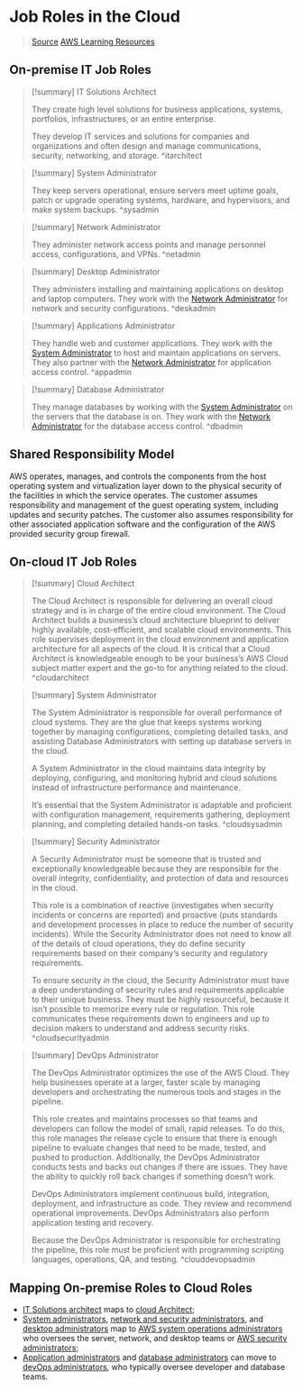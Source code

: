 # Job Roles in the Cloud

> [Source](https://explore.skillbuilder.aws/learn/course/156/play/80055/job-roles-in-the-cloud;lp=82)
> [AWS Learning Resources](AWS%20Learning%20Resources.md)
## On-premise IT Job Roles

> [!summary] IT Solutions Architect
> 
> They create high level solutions for business applications, systems, portfolios, infrastructures, or an entire enterprise.
> 
> They develop IT services and solutions for companies and organizations and often design and manage communications, security, networking, and storage.
^itarchitect

> [!summary] System Administrator
> 
> They keep servers operational, ensure servers meet uptime goals, patch or upgrade operating systems, hardware, and hypervisors, and make system backups.
^sysadmin

> [!summary] Network Administrator
> 
> They administer network access points and manage personnel access, configurations, and VPNs. 
^netadmin

> [!summary] Desktop Administrator
> 
> They administers installing and maintaining applications on desktop and laptop computers. They work with the [Network Administrator](#^netadmin) for network and security configurations.
^deskadmin

> [!summary] Applications Administrator
> 
> They handle web and customer applications. They work with the [System Administrator](#^sysadmin) to host and maintain applications on servers. They also partner with the [Network Administrator](#^netadmin) for application access control.
^appadmin

> [!summary] Database Administrator
> 
> They manage databases by working with the [System Administrator](#^sysadmin) on the servers that the database is on. They work with the [Network Administrator](#^netadmin) for the database access control.
^dbadmin

## Shared Responsibility Model

AWS operates, manages, and controls the components from the host operating system and virtualization layer down to the physical security of the facilities in which the service operates. The customer assumes responsibility and management of the guest operating system, including updates and security patches. The customer also assumes responsibility for other associated application software and the configuration of the AWS provided security group firewall.
## On-cloud IT Job Roles


> [!summary] Cloud Architect
> 
> The Cloud Architect is responsible for delivering an overall cloud strategy and is in charge of the entire cloud environment. The Cloud Architect builds a business’s cloud architecture blueprint to deliver highly available, cost-efficient, and scalable cloud environments. This role supervises deployment in the cloud environment and application architecture for all aspects of the cloud. It is critical that a Cloud Architect is knowledgeable enough to be your business’s AWS Cloud subject matter expert and the go-to for anything related to the cloud.
^cloudarchitect

> [!summary] System Administrator
> 
> The System Administrator is responsible for overall performance of cloud systems. They are the glue that keeps systems working together by managing configurations, completing detailed tasks, and assisting Database Administrators with setting up database servers in the cloud. 
> 
> A System Administrator in the cloud maintains data integrity by deploying, configuring, and monitoring hybrid and cloud solutions instead of infrastructure performance and maintenance. 
> 
> It’s essential that the System Administrator is adaptable and proficient with configuration management, requirements gathering, deployment planning, and completing detailed hands-on tasks.
^cloudsysadmin

> [!summary] Security Administrator
> 
> A Security Administrator must be someone that is trusted and exceptionally knowledgeable because they are responsible for the overall integrity, confidentiality, and protection of data and resources in the cloud.
> 
> This role is a combination of reactive (investigates when security incidents or concerns are reported) and proactive (puts standards and development processes in place to reduce the number of security incidents). While the Security Administrator does not need to know all of the details of cloud operations, they do define security requirements based on their company’s security and regulatory requirements.  
> 
> To ensure security *in* the cloud, the Security Administrator must have a deep understanding of security rules and requirements applicable to their unique business. They must be highly resourceful, because it isn’t possible to memorize every rule or regulation. This role communicates these requirements down to engineers and up to decision makers to understand and address security risks.
^cloudsecurityadmin

> [!summary] DevOps Administrator
> 
> The DevOps Administrator optimizes the use of the AWS Cloud. They help businesses operate at a larger, faster scale by managing developers and orchestrating the numerous tools and stages in the pipeline. 
> 
> This role creates and maintains processes so that teams and developers can follow the model of small, rapid releases. To do this, this role manages the release cycle to ensure that there is enough pipeline to evaluate changes that need to be made, tested, and pushed to production. Additionally, the DevOps Administrator conducts tests and backs out changes if there are issues. They have the ability to quickly roll back changes if something doesn’t work.
> 
> DevOps Administrators implement continuous build, integration, deployment, and infrastructure as code. They review and recommend operational improvements. DevOps Administrators also perform application testing and recovery.
> 
> Because the DevOps Administrator is responsible for orchestrating the pipeline, this role must be proficient with programming scripting languages, operations, QA, and testing.
^clouddevopsadmin

## Mapping On-premise Roles to Cloud Roles

- [IT Solutions architect](#^itarchitect) maps to [cloud Architect](#^cloudarchitect);
- [System administrators](#^sysadmin), [network and security administrators](#^netadmin), and [desktop administrators](#^deskadmin) map to [AWS system operations administrators](#^cloudsysadmin) who oversees the server, network, and desktop teams or [AWS security administrators](#^cloudsecurityadmin);
- [Application administrators](#^appadmin) and [database administrators](#^dbadmin) can move to [devOps administrators](#^clouddevopsadmin), who typically oversee developer and database teams.